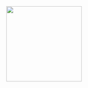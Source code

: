 <a href="https://open.spotify.com/show/3jtLk2Zlutfjo91QZYXmlA">
<img src="https://open.spotify.com/playlist/6t8HeXCjef57R6PGrgYFqr?si=7ec1887f0a544f98" width="200" height="200">
</a>
